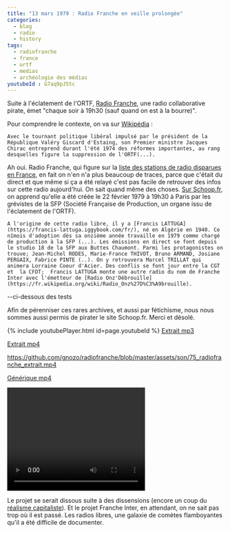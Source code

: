 ```yaml
---
title: "13 mars 1979 : Radio Franche en veille prolongée"
categories:
  - blog
  - radio
  - history
tags:
  - radiofranche
  - france
  - ortf
  - medias
  - archéologie des médias
youtubeId : G7aq9pJ5tc
---
```

Suite à l'éclatement de l'ORTF, [Radio Franche](https://www.cinearchives.org/Films-RADIO-FRANCHE-447-1147-0-1.html), une radio collaborative pirate, émet "chaque soir à 19h30 (sauf quand on est à la bourre)". 

Pour comprendre le contexte, on va sur [Wikipédia](https://fr.wikipedia.org/wiki/Office_de_radiodiffusion-t%C3%A9l%C3%A9vision_fran%C3%A7aise#:~:text=L'office%20est%20cr%C3%A9%C3%A9%20en,la%20fin%20de%20l'ORTF.) : 

`Avec le tournant politique libéral impulsé par le président de la République Valéry Giscard d'Estaing, son Premier ministre Jacques Chirac entreprend durant l'été 1974 des réformes importantes, au rang desquelles figure la suppression de l'ORTF(...).`

Ah oui. Radio Franche, qui figure sur la [liste des stations de radio disparues en France](https://fr.wikipedia.org/wiki/Liste_des_stations_de_radio_disparues_en_France), en fait on n'en n'a plus beaucoup de traces, parce que c'était du direct et que même si ça a été relayé c'est pas facile de retrouver des infos sur cette radio aujourd'hui. On sait quand même des choses. [Sur Schoop.fr](https://www.schoop.fr/ficheradio.php?id_radio=1684), on apprend qu'elle a été créée le 22 février 1979 à 19h30 à Paris par les grévistes de la SFP (Société Française de Production, un organe issu de l'éclatement de l'ORTF).

`A l'origine de cette radio libre, il y a [Francis LATTUGA](https://francis-lattuga.iggybook.com/fr/), né en Algérie en 1940. Ce nîmois d'adoption dès sa onzième année travaille en 1979 comme chargé de production à la SFP (...). Les émissions en direct se font depuis le studio 18 de la SFP aux Buttes Chaumont. Parmi les protagonistes on trouve; Jean-Michel RODES, Marie-France THIVOT, Bruno ARMAND, Josiane PERGAIX, Fabrice PINTE (..). On y retrouvera Marcel TRILLAT qui animera Lorraine Coeur d'Acier. Des conflis se font jour entre la CGT et  la CFDT;  Francis LATTUGA monte une autre radio du nom de Franche Inter avec l'émetteur de [Radio Onz'Débrouille](https://fr.wikipedia.org/wiki/Radio_Onz%27D%C3%A9brouille).`

--ci-dessous des tests 

Afin de pérenniser ces rares archives, et aussi par fétichisme, nous nous sommes aussi permis de pirater le site Schoop.fr. Merci et désolé.

{% include youtubePlayer.html id=page.youtubeId %}
[Extrait mp3](https://github.com/gnozo/radiofranche/blob/master/assets/son/75_radiofranche_extrait.mp3)
  
[Extrait mp4](https://github.com/gnozo/radiofranche/blob/master/assets/son/75_radiofranche_extrait.mp4)

https://github.com/gnozo/radiofranche/blob/master/assets/son/75_radiofranche_extrait.mp4
  
[Générique mp4](https://github.com/gnozo/radiofranche/blob/master/assets/son/75_radiofranche_g%C3%A9n%C3%A9rique.mp4)
  
  <video width="320" height="240" controls>
  <source type="video/mp4" src="[https://github.com/gnozo/radiofranche/blob/master/assets/son/75_radiofranche_extrait.mp4](https://user-images.githubusercontent.com/23066479/201477551-0f1e9a98-438c-4957-a50f-f740f7a6fe1b.mp4
)
">
</video>





Le projet se serait dissous suite à des dissensions (encore un coup du [réalisme capitaliste](https://fr.wikipedia.org/wiki/Le_R%C3%A9alisme_capitaliste._N%27y_a-t-il_aucune_alternative_%3F)). Et le projet Franche Inter, en attendant, on ne sait pas trop où il est passé. Les radios libres, une galaxie de comètes flamboyantes qu'il a été difficile de documenter.

